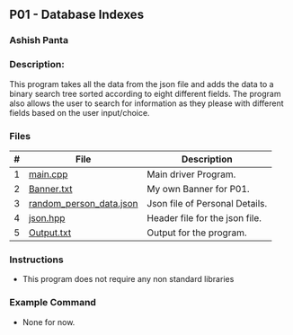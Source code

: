 ## P01 - Database Indexes
### Ashish Panta
### Description:
This program takes all the data from the json file and adds the
data to a binary search tree sorted according to eight different fields. The
program also allows the user to search for information as they please with
different fields based on the user input/choice.

### Files

|   #   | File     | Description                      |
| :---: | -------- | -------------------------------- |
|   1   | [main.cpp](https://github.com/apanta0525/3013-Algorithms-Panta/blob/main/Assignments/P01/main.cpp) | Main driver Program. |
|   2   | [Banner.txt](https://github.com/apanta0525/3013-Algorithms-Panta/blob/main/Assignments/P01/Banner.txt) | My own Banner for P01. |
|   3   | [random_person_data.json](https://github.com/apanta0525/3013-Algorithms-Panta/blob/main/Assignments/P01/random_person_data.json) | Json file of Personal Details. |
|   4   | [json.hpp](https://github.com/apanta0525/3013-Algorithms-Panta/blob/main/Assignments/P01//json.hpp) | Header file for the json file. |
|   5   | [Output.txt](https://github.com/apanta0525/3013-Algorithms-Panta/blob/main/Assignments/P01/Output.txt) | Output for the program. |


### Instructions

- This program does not require any non standard libraries

### Example Command

- None for now.




